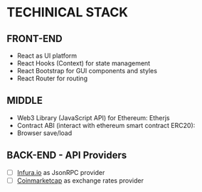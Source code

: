# TECHINICAL STACK

## FRONT-END

- React as UI platform
- React Hooks (Context) for state management
- React Bootstrap for GUI components and styles
- React Router for routing

## MIDDLE

- Web3 Library (JavaScript API) for Ethereum: Etherjs
- Contract ABI (interact with ethereum smart contract ERC20):
- Browser save/load

## BACK-END - API Providers

- [ ] [Infura.io](https://infura.io/) as JsonRPC provider
- [ ] [Coinmarketcap](https://coinmarketcap.com/) as exchange rates provider
